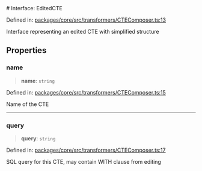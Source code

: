 <div v-pre>
# Interface: EditedCTE

Defined in: [packages/core/src/transformers/CTEComposer.ts:13](https://github.com/mk3008/rawsql-ts/blob/3b53f17d700cf976ce5c49b674a04b41eeb14c40/packages/core/src/transformers/CTEComposer.ts#L13)

Interface representing an edited CTE with simplified structure

## Properties

### name

> **name**: `string`

Defined in: [packages/core/src/transformers/CTEComposer.ts:15](https://github.com/mk3008/rawsql-ts/blob/3b53f17d700cf976ce5c49b674a04b41eeb14c40/packages/core/src/transformers/CTEComposer.ts#L15)

Name of the CTE

***

### query

> **query**: `string`

Defined in: [packages/core/src/transformers/CTEComposer.ts:17](https://github.com/mk3008/rawsql-ts/blob/3b53f17d700cf976ce5c49b674a04b41eeb14c40/packages/core/src/transformers/CTEComposer.ts#L17)

SQL query for this CTE, may contain WITH clause from editing
</div>
